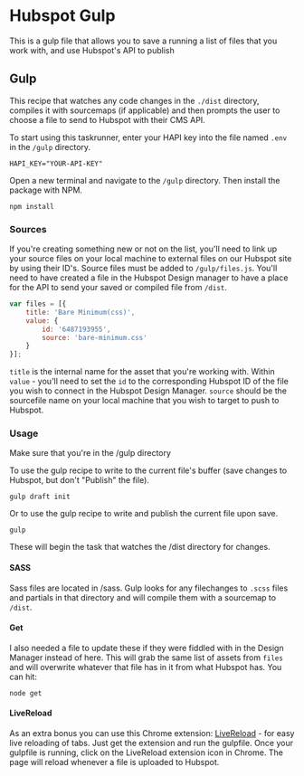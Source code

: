 # Hubspot Gulp

This is a gulp file that allows you to save a running a list of files that you work with, and use Hubspot's API to publish

## Gulp
This recipe that watches any code changes in the `./dist` directory, compiles it with sourcemaps (if applicable) and then prompts the user to choose a file to send to Hubspot with their CMS API.

To start using this taskrunner, enter your HAPI key into the file named `.env` in the `/gulp` directory.

```shell
HAPI_KEY="YOUR-API-KEY"
```

Open a new terminal and navigate to the `/gulp` directory. Then install the package with NPM.

```shell
npm install
```

### Sources

If you're creating something new or not on the list, you'll need to link up your source files on your local machine to external files on our Hubspot site by using their ID's. Source files must be added to `/gulp/files.js`. You'll need to have created a file in the Hubspot Design manager to have a place for the API to send your saved or compiled file from `/dist`.

```javascript
var files = [{
    title: 'Bare Minimum(css)',
    value: {
        id: '6487193955',
        source: 'bare-minimum.css'
    }
}];
```
`title` is the internal name for the asset that you're working with.
 Within `value` - you'll need to set the `id` to the corresponding Hubspot ID of the file you wish to connect in the Hubspot Design Manager. `source` should be the sourcefile name on your local machine that you wish to target to push to Hubspot.

### Usage
Make sure that you're in the /gulp directory

To use the gulp recipe to write to the current file's buffer (save changes to Hubspot, but don't "Publish" the file).
```shell
gulp draft init
```
Or to use the gulp recipe to write and publish the current file upon save.
```shell
gulp
```

These will begin the task that watches the /dist directory for changes. 

#### SASS
Sass files are located in /sass. Gulp looks for any filechanges to `.scss` files and partials in that directory and will compile them with a sourcemap to `/dist`.

#### Get
I also needed a file to update these if they were fiddled with in the Design Manager instead of here. This will grab the same list of assets from `files` and will overwrite whatever that file has in it from what Hubspot has. You can hit:

```shell
node get
```

#### LiveReload

As an extra bonus you can use this Chrome extension: [LiveReload](https://chrome.google.com/webstore/detail/livereload/jnihajbhpnppcggbcgedagnkighmdlei) - for easy live reloading of tabs. Just get the extension and run the gulpfile. Once your gulpfile is running, click on the LiveReload extension icon in Chrome. The page will reload whenever a file is uploaded to Hubspot.